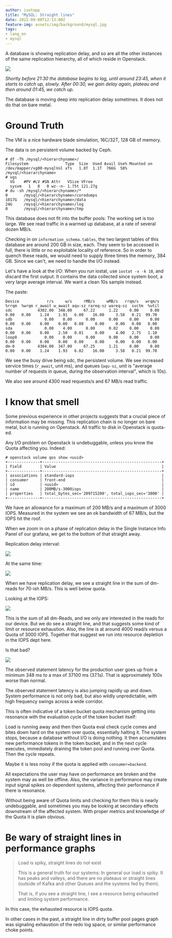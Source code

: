 ```yaml
---
author: isotopp
title: "MySQL: Straight lines"
date: 2022-09-08T12:13:00Z
feature-img: assets/img/background/mysql.jpg
tags:
- lang_en
- mysql
---
```


A database is showing replication delay, and so are all the other instances of the same replication hierarchy, all of which reside in Openstack.

![](/uploads/2022/09/straight-01.png)

*Shortly before 21:30 the database begins to lag, until around 23:45, when it starts to catch up, slowly. After 00:30, we gain delay again, plateau and then around 01:45, we catch up.*

The database is moving deep into replication delay sometimes.
It does not do that on bare metal.

# Ground Truth

The VM is a nice hardware blade simulation, 16C/32T, 128 GB of memory.

The data is on persistent volume backed by Ceph.

```console
# df -Th /mysql/<hierarchyname>/
Filesystem                Type  Size  Used Avail Use% Mounted on
/dev/mapper/vg00-mysqlVol xfs   1.8T  1.1T  766G  58% /mysql/<hierarchyname>
# vgs
  VG    #PV #LV #SN Attr   VSize VFree
  sysvm   1   8   0 wz--n- 1.75t 121.27g
# du -sh /mysql/<hierarchyname>/*
0       /mysql/<hierarchyname>/coredumps
1017G   /mysql/<hierarchyname>/data
24G     /mysql/<hierarchyname>/log
0       /mysql/<hierarchyname>/tmp
```

This database does not fit into the buffer pools:
The working set is too large.
We see read traffic in a warmed up database, at a rate of several dozen MB/s.

Checking in on `information_schema.tables`, the two largest tables of this database are around 200 GB in size, each.
They seem to be accessed in full, there is little or no exploitable locality of reference.
So in order to quench these reads, we would need to supply three times the memory, 384 GB.
Since we can't, we need to handle the I/O instead.

Let's have a look at the I/O:
When you run iostat, use `iostat -x -k 10`, and discard the first output.
It contains the data collected since system boot, a very large average interval.
We want a clean 10s sample instead.

The paste:

```console
Device            r/s     w/s     rMB/s     wMB/s   rrqm/s   wrqm/s  %rrqm  %wrqm r_await w_await aqu-sz rareq-sz wareq-sz  svctm  %util
sdc           4302.00  348.00     67.22      1.22     0.00     0.00   0.00   0.00    1.24    1.91   6.00    16.00     3.58   0.21  99.70
sdb              0.00    0.00      0.00      0.00     0.00     0.00   0.00   0.00    0.00    0.00   0.00     0.00     0.00   0.00   0.00
sda              0.00    4.00      0.00      0.02     0.00     0.00   0.00   0.00    0.00    2.50   0.01     0.00     4.00   2.75   1.10
loop0            0.00    0.00      0.00      0.00     0.00     0.00   0.00   0.00    0.00    0.00   0.00     0.00     0.00   0.00   0.00
dm-0          4304.00  347.00     67.25      1.21     0.00     0.00   0.00   0.00    1.24    1.93   6.02    16.00     3.58   0.21  99.70
```

We see the busy drive being sdc, the persistent volume.
We see increased service times (`r_await`, unit ms), and queues (`aqu-sz`, unit is "average number of requests in  queue, during the observation interval", which is 10s). 

We also see around 4300 read requests/s and 67 MB/s read traffic.

# I know that smell

Some previous experience in other projects suggests that a crucial piece of information may be missing.
This replication chain is no longer on bare metal, but is running on Openstack.
All traffic to disk in Openstack is quota-ed.

Any I/O problem on Openstack is undebuggable, unless you know the Quota affecting you.
Indeed:

```console
# openstack volume qos show <uuid>
+--------------+----------------------------------------------------+
| Field        | Value                                              |
+--------------+----------------------------------------------------+
| associations | standard-iops                                      |
| consumer     | front-end                                          |
| id           | <uuid>                                             |
| name         | 200MB/s-3000iops                                   |
| properties   | total_bytes_sec='209715200', total_iops_sec='3000' |
+--------------+----------------------------------------------------+
```

We have an allowance for a maximum of 200 MB/s and a maximum of 3000 IOPS.
Measured in the system we see an ok bandwidth of 67 MB/s, but the IOPS hit the roof.

When we zoom in on a phase of replication delay in the Single Instance Info Panel of our grafana, we get to the bottom of that straight away.

Replication delay interval:

![](/uploads/2022/09/straight-01.png)

At the same time:

![](/uploads/2022/09/straight-02.png)

When we have replication delay, we see a straight line in the sum of dm-reads for 70-ish MB/s.
This is well below quota.

Looking at the IOPS:

![](/uploads/2022/09/straight-03.png)

This is the sum of all dm-Reads, and we only are interested in the reads for our device.
But we do see a straight line, and that suggests some kind of limit or resource exhaustion.
Also, the line is at around 4000 read/s versus a Quota of 3000 IOPS.
Together that suggest we run into resource depletion in the IOPS dept here.

Is that bad?

![](/uploads/2022/09/straight-04.png)

The observed statement latency for the production user goes up from a minimum 348 ms to a max of 37100 ms (37.1s).
That is approximately 100x worse than normal.

The observed statement latency is also jumping rapidly up and down.
System performance is not only bad, but also wildly unpredictable, with high frequency swings across a wide corridor.

This is often indicative of a token bucket quota mechanism getting into resonance with the evaluation cycle of the token bucket itself:

Load is running away and then then Quota eval check cycle comes and bites down hard on the system over quota, essentially halting it.
The system stops, because a database without I/O is doing nothing.
It then accumulates new performance tokens in the token bucket, and in the next cycle executes, immediately draining the token pool and running over Quota.
Then the cycle repeats.

Maybe it is less noisy if the quota is applied with `consumer=backend`.

All expectations the user may have on performance are broken and the system may as well be offline.
Also, the variance in performance may create input signal spikes on dependent systems, affecting their performance if there is resonance.

Without being aware of Quota limits and checking for them this is nearly undebuggable, and sometimes you may be looking at secondary effects downstream of the affected system.
With proper metrics and knowledge of the Quota it is plain obvious.

# Be wary of straight lines in performance graphs

> Load is spiky, straight lines do not exist
>
> This is a general truth for our systems: 
> In general our load is spiky. 
> It has peaks and valleys, and there are no plateaus or straight lines (outside of Kafka and other Queues and the systems fed by them).
>
> That is, if you see a straight line, I see a resource being exhausted and limiting system performance.

In this case, the exhausted resource is IOPS quota.

In other cases in the past, a straight line in dirty buffer pool pages graph was signaling exhaustion of the redo log space, or similar performance choke points.


